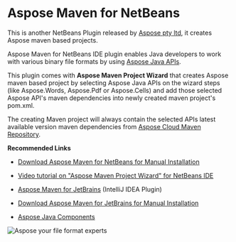 # Aspose Maven for NetBeans

This is another NetBeans Plugin released by [Aspose pty ltd](http://www.aspose.com), it creates Aspose maven based projects.

Aspose Maven for NetBeans IDE plugin enables Java developers to work with various binary file formats by using [ Aspose Java APIs](http://www.aspose.com/java/total-component.aspx).

 This plugin comes with **Aspose Maven Project Wizard** that creates Aspose maven based project by selecting Aspose Java APIs on the wizard steps (like Aspose.Words, Aspose.Pdf or Aspose.Cells) and add those selected Aspose API's maven dependencies into newly created maven project's pom.xml.

 The creating Maven project will always contain the selected APIs latest available version maven dependencies from [Aspose Cloud Maven Repository](http://maven.aspose.com/artifactory/webapp/home.html?0).
 
**Recommended Links**

*   [Download Aspose Maven for NetBeans for Manual Installation](http://plugins.netbeans.org/plugin/57279)

*   [Video tutorial on "Aspose Maven Project Wizard" for NetBeans IDE](http://youtu.be/AgKrSMj3o7A)

*   [Aspose Maven for JetBrains](http://goo.gl/hQgJps "Aspose Maven Project Wizard for JetBrains") (IntelliJ IDEA Plugin)

*   [Download Aspose Maven for JetBrains for Manual Installation](https://plugins.jetbrains.com/plugin/7612?pr=idea_ce)

*   [Aspose Java Components](http://www.aspose.com/java/total-component.aspx)

![Aspose your file format experts](http://i.imgur.com/IB3pzFP.jpg "Aspose your file format experts")